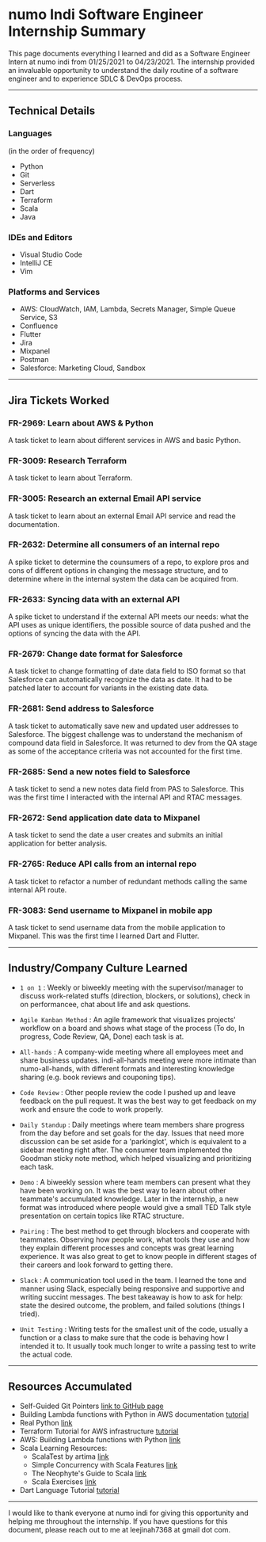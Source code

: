 # numo Indi Software Engineer Internship Summary 

This page documents everything I learned and did as a Software Engineer Intern at numo indi from 01/25/2021 to 04/23/2021. The internship provided an invaluable opportunity to understand the daily routine of a software engineer and to experience SDLC & DevOps process.

---

## Technical Details

### Languages
(in the order of frequency)
- Python
- Git
- Serverless
- Dart
- Terraform
- Scala
- Java

### IDEs and Editors
- Visual Studio Code
- IntelliJ CE
- Vim

### Platforms and Services
- AWS: 
    CloudWatch, IAM, Lambda, Secrets Manager, Simple Queue Service, S3
- Confluence
- Flutter
- Jira
- Mixpanel
- Postman
- Salesforce: Marketing Cloud, Sandbox

---

## Jira Tickets Worked

### FR-2969: Learn about AWS & Python
A task ticket to learn about different services in AWS and basic Python.

### FR-3009: Research Terraform
A task ticket to learn about Terraform.

### FR-3005: Research an external Email API service
A task ticket to learn about an external Email API service and read the documentation.

### FR-2632: Determine all consumers of an internal repo
A spike ticket to determine the counsumers of a repo, to explore pros and cons of different options in changing the message structure, and to determine where in the internal system the data can be acquired from.

### FR-2633: Syncing data with an external API
A spike ticket to understand if the external API meets our needs: what the API uses as unique identifiers, the possible source of data pushed and the options of syncing the data with the API.

### FR-2679: Change date format for Salesforce
A task ticket to change formatting of date data field to ISO format so that Salesforce can automatically recognize the data as date. It had to be patched later to account for variants in the existing date data.
  
### FR-2681: Send address to Salesforce
A task ticket to automatically save new and updated user addresses to Salesforce. The biggest challenge was to understand the mechanism of compound data field in Salesforce. It was returned to dev from the QA stage as some of the acceptance criteria was not accounted for the first time.

### FR-2685: Send a new notes field to Salesforce
A task ticket to send a new notes data field from PAS to Salesforce. This was the first time I interacted with the internal API and RTAC messages.

### FR-2672: Send application date data to Mixpanel
A task ticket to send the date a user creates and submits an initial application for better analysis. 

### FR-2765: Reduce API calls from an internal repo
A task ticket to refactor a number of redundant methods calling the same internal API route.

### FR-3083: Send username to Mixpanel in mobile app
A task ticket to send username data from the mobile application to Mixpanel. This was the first time I learned Dart and Flutter.

---

## Industry/Company Culture Learned

- `1 on 1`
: Weekly or biweekly meeting with the supervisor/manager to discuss work-related stuffs (direction, blockers, or solutions), check in on performancee, chat about life and ask questions.

- `Agile Kanban Method`
: An agile framework that visualizes projects' workflow on a board and shows what stage of the process (To do, In progress, Code Review, QA, Done) each task is at.

- `All-hands`
: A company-wide meeting where all employees meet and share business updates. indi-all-hands meeting were more intimate than numo-all-hands, with different formats and interesting knowledge sharing (e.g. book reviews and couponing tips). 

- `Code Review`
: Other people review the code I pushed up and leave feedback on the pull request. It was the best way to get feedback on my work and ensure the code to work properly. 

- `Daily Standup`
: Daily meetings where team members share progress from the day before and set goals for the day. Issues that need more discussion can be set aside for a 'parkinglot', which is equivalent to a sidebar meeting right after. The consumer team implemented the Goodman sticky note method, which helped visualizing and prioritizing each task.

- `Demo`
: A biweekly session where team members can present what they have been working on. It was the best way to learn about other teammate's accumulated knowledge. Later in the internship, a new format was introduced where people would give a small TED Talk style presentation on certain topics like RTAC structure.

- `Pairing`
: The best method to get through blockers and cooperate with teammates. Observing how people work, what tools they use and how they explain different processes and concepts was great learning experience. It was also great to get to know people in different stages of their careers and look forward to getting there.

- `Slack`
: A communication tool used in the team. I learned the tone and manner using Slack, especially being responsive and supportive and writing succint messages. The best takeaway is how to ask for help: state the desired outcome, the problem, and failed solutions (things I tried). 

- `Unit Testing`
: Writing tests for the smallest unit of the code, usually a function or a class to make sure that the code is behaving how I intended it to. It usually took much longer to write a passing test to write the actual code.

---

## Resources Accumulated
- Self-Guided Git Pointers [link to GitHub page](https://github.com/hanijeel/resources/blob/main/git_pointers.md)
- Building Lambda functions with Python in AWS documentation [tutorial](https://docs.aws.amazon.com/lambda/latest/dg/lambda-python.html)
- Real Python [link](https://realpython.com/)
- Terraform Tutorial for AWS infrastructure [tutorial](https://learn.hashicorp.com/collections/terraform/aws-get-started)
- AWS: Building Lambda functions with Python [link](https://docs.aws.amazon.com/lambda/latest/dg/lambda-python.html)
- Scala Learning Resources:
    - ScalaTest by artima [link](https://www.scalatest.org/user_guide/using_matchers)
    - Simple Concurrency with Scala Features [link](https://alvinalexander.com/scala/concurrency-with-scala-futures-tutorials-examples/)
    - The Neophyte's Guide to Scala [link](https://danielwestheide.com/books/the-neophytes-guide-to-scala/)
    - Scala Exercises [link](https://www.scala-exercises.org/)
- Dart Language Tutorial [tutorial](https://dart.dev/tutorials)

---

I would like to thank everyone at numo indi for giving this opportunity and helping me throughout the internship. If you have questions for this document, please reach out to me at leejinah7368 at gmail dot com.
